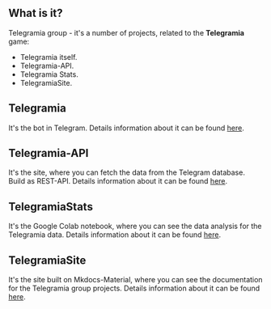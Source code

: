 ## What is it?

Telegramia group - it's a number of projects, related to the **Telegramia** game:

- Telegramia itself.
- Telegramia-API.
- Telegramia Stats.
- TelegramiaSite.

## Telegramia

It's the bot in Telegram. Details information about it can be found [here](telegramia/index.md).

## Telegramia-API

It's the site, where you can fetch the data from the Telegram database. Build as REST-API. Details information about it can be found [here](api/index.md).

## TelegramiaStats

It's the Google Colab notebook, where you can see the data analysis for the Telegramia data. Details information about it can be found [here](stats/index.md).

## TelegramiaSite

It's the site built on Mkdocs-Material, where you can see the documentation for the Telegramia group projects. Details information about it can be found [here](site/index.md).
